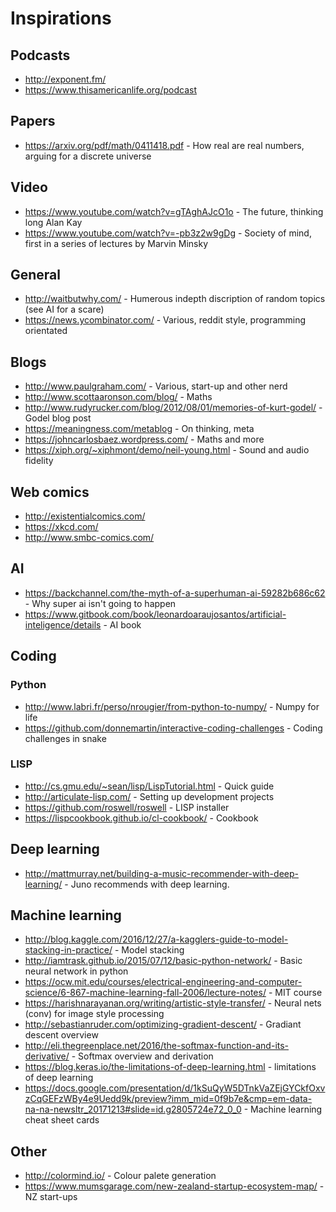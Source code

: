 # Inspirations

## Podcasts
* http://exponent.fm/
* https://www.thisamericanlife.org/podcast

## Papers
* https://arxiv.org/pdf/math/0411418.pdf - How real are real numbers, arguing for a discrete universe

## Video 
* https://www.youtube.com/watch?v=gTAghAJcO1o - The future, thinking long Alan Kay
* https://www.youtube.com/watch?v=-pb3z2w9gDg - Society of mind, first in a series of lectures by Marvin Minsky

## General
* http://waitbutwhy.com/ - Humerous indepth discription of random topics (see AI for a scare)
* https://news.ycombinator.com/ - Various, reddit style, programming orientated

## Blogs
* http://www.paulgraham.com/ - Various, start-up and other nerd
* http://www.scottaaronson.com/blog/ - Maths
* http://www.rudyrucker.com/blog/2012/08/01/memories-of-kurt-godel/ - Godel blog post
* https://meaningness.com/metablog - On thinking, meta
* https://johncarlosbaez.wordpress.com/ - Maths and more
* https://xiph.org/~xiphmont/demo/neil-young.html - Sound and audio fidelity

## Web comics
* http://existentialcomics.com/
* https://xkcd.com/
* http://www.smbc-comics.com/

## AI
* https://backchannel.com/the-myth-of-a-superhuman-ai-59282b686c62 - Why super ai isn't going to happen
* https://www.gitbook.com/book/leonardoaraujosantos/artificial-inteligence/details - AI book

## Coding
### Python
* http://www.labri.fr/perso/nrougier/from-python-to-numpy/ - Numpy for life
* https://github.com/donnemartin/interactive-coding-challenges - Coding challenges in snake

### LISP
* http://cs.gmu.edu/~sean/lisp/LispTutorial.html - Quick guide
* http://articulate-lisp.com/ - Setting up development projects
* https://github.com/roswell/roswell - LISP installer
* https://lispcookbook.github.io/cl-cookbook/ - Cookbook

## Deep learning
* http://mattmurray.net/building-a-music-recommender-with-deep-learning/ - Juno recommends with deep learning.

## Machine learning
* http://blog.kaggle.com/2016/12/27/a-kagglers-guide-to-model-stacking-in-practice/ - Model stacking
* http://iamtrask.github.io/2015/07/12/basic-python-network/ - Basic neural network in python
* https://ocw.mit.edu/courses/electrical-engineering-and-computer-science/6-867-machine-learning-fall-2006/lecture-notes/ - MIT course
* https://harishnarayanan.org/writing/artistic-style-transfer/ - Neural nets (conv) for image style processing
* http://sebastianruder.com/optimizing-gradient-descent/ - Gradiant descent overview
* http://eli.thegreenplace.net/2016/the-softmax-function-and-its-derivative/ - Softmax overview and derivation
* https://blog.keras.io/the-limitations-of-deep-learning.html - limitations of deep learning
* https://docs.google.com/presentation/d/1kSuQyW5DTnkVaZEjGYCkfOxvzCqGEFzWBy4e9Uedd9k/preview?imm_mid=0f9b7e&cmp=em-data-na-na-newsltr_20171213#slide=id.g2805724e72_0_0 - Machine learning cheat sheet cards

## Other
* http://colormind.io/ - Colour palete generation
* https://www.mumsgarage.com/new-zealand-startup-ecosystem-map/ - NZ start-ups
